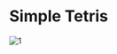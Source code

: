 # Simple Tetris

![1](https://drive.google.com/file/d/1uAKDGm_krk4Rooyq1J8X6S1n2dtLuREF/view?usp=sharing)
